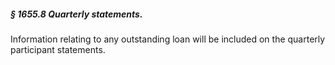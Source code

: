 ##### § 1655.8 Quarterly statements. #####

Information relating to any outstanding loan will be included on the quarterly participant statements.